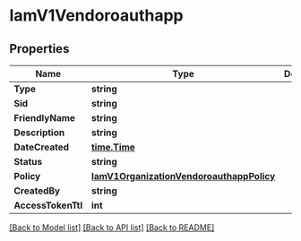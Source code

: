 # IamV1Vendoroauthapp

## Properties

Name | Type | Description | Notes
------------ | ------------- | ------------- | -------------
**Type** | **string** |  |[optional] 
**Sid** | **string** |  |[optional] 
**FriendlyName** | **string** |  |[optional] 
**Description** | **string** |  |[optional] 
**DateCreated** | [**time.Time**](time.Time.md) |  |[optional] 
**Status** | **string** |  |[optional] 
**Policy** | [**IamV1OrganizationVendoroauthappPolicy**](IamV1OrganizationVendoroauthappPolicy.md) |  |[optional] 
**CreatedBy** | **string** |  |[optional] 
**AccessTokenTtl** | **int** |  |[optional] 

[[Back to Model list]](../README.md#documentation-for-models) [[Back to API list]](../README.md#documentation-for-api-endpoints) [[Back to README]](../README.md)


